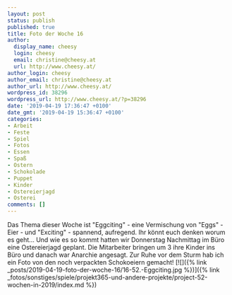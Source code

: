 ```yaml
---
layout: post
status: publish
published: true
title: Foto der Woche 16
author:
  display_name: cheesy
  login: cheesy
  email: christine@cheesy.at
  url: http://www.cheesy.at/
author_login: cheesy
author_email: christine@cheesy.at
author_url: http://www.cheesy.at/
wordpress_id: 38296
wordpress_url: http://www.cheesy.at/?p=38296
date: '2019-04-19 17:36:47 +0100'
date_gmt: '2019-04-19 15:36:47 +0100'
categories:
- Arbeit
- Feste
- Spiel
- Fotos
- Essen
- Spaß
- Ostern
- Schokolade
- Puppet
- Kinder
- Ostereierjagd
- Osterei
comments: []
---
```

Das Thema dieser Woche ist "Eggciting" - eine Vermischung von "Eggs" - Eier - und "Exciting" - spannend, aufregend. Ihr könnt euch denken worum es geht...
Und wie es so kommt hatten wir Donnerstag Nachmittag im Büro eine Ostereierjagd geplant. Die Mitarbeiter bringen um 3 ihre Kinder ins Büro und danach war Anarchie angesagt. Zur Ruhe vor dem Sturm hab ich ein Foto von den noch verpackten Schokoeiern gemacht!
[![]({% link _posts/2019-04-19-foto-der-woche-16/16-52.-Eggciting.jpg %})]({% link _fotos/sonstiges/spiele/projekt365-und-andere-projekte/project-52-wochen-in-2019/index.md %})
